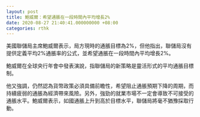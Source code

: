```yaml
---
layout: post
title: 鮑威爾：希望通脹在一段時間內平均增長2%
date: 2020-08-27 21:40:41.000000000 +08:00
categories: rthk
---
```


美國聯儲局主席鮑威爾表示，局方現時的通脹目標為2%，但他指出，聯儲局沒有提供定義平均2%通脹率的公式，並希望通脹在一段時間內平均增長2%。

鮑威爾在全球央行年會中發表演說，指聯儲局的新策略是靈活形式的平均通脹目標制。

他又強調，仍然認為貨幣政策必須具備前瞻性，希望阻止通脹預期下降的周期，而持續疲弱的通脹為經濟帶來風險。另外，強勁的就業市場不一定會導致不可接受的通脹水平。鮑威爾表示，如國通脹上升到高於目標水平，聯儲局將毫不猶豫採取行動。
